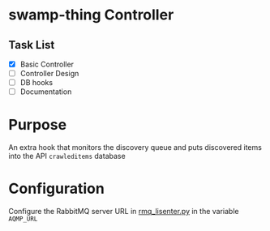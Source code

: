 # swamp-thing Controller

## Task List
- [X] Basic Controller
- [ ] Controller Design
- [ ] DB hooks
- [ ] Documentation

# Purpose
An extra hook that monitors the discovery queue and puts discovered items into the API `crawleditems` database

# Configuration
Configure the RabbitMQ server URL in [rmq_lisenter.py](rmq_lisenter.py]) in the variable `AQMP_URL`